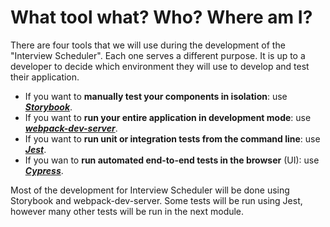 # What tool what? Who? Where am I?

There are four tools that we will use during the development of the "Interview Scheduler". Each one serves a different purpose. It is up to a developer to decide which environment they will use to develop and test their application.

* If you want to **manually test your components in isolation**: use ***[Storybook](https://storybook.js.org/docs/react/get-started/introduction)***.
* If you want to **run your entire application in development mode**: use ***[webpack-dev-server](https://webpack.js.org/configuration/dev-server/)***.
* If you want to **run unit or integration tests from the command line**: use ***[Jest](https://jestjs.io/)***.
* If you wan to **run automated end-to-end tests in the browser** (UI): use ***[Cypress](https://www.cypress.io/features/)***.


Most of the development for Interview Scheduler will be done using Storybook and webpack-dev-server. Some tests will be run using Jest, however many other tests will be run in the next module.